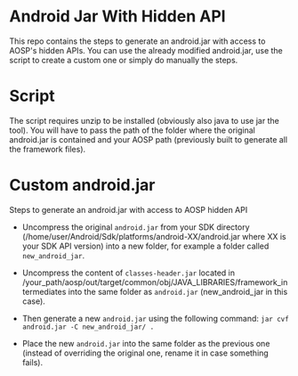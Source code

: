 # Android Jar With Hidden API

This repo contains the steps to generate an android.jar with access to AOSP's hidden APIs. You can use the already modified android.jar, use the script to create a custom one or simply do manually the steps.

# Script

The script requires unzip to be installed (obviously also java to use jar the tool). You will have to pass the path of the folder where the original android.jar is contained and your AOSP path (previously built to generate all the framework files).

# Custom android.jar

Steps to generate an android.jar with access to AOSP hidden API

- Uncompress the original `android.jar` from your SDK directory (/home/user/Android/Sdk/platforms/android-XX/android.jar where XX is your SDK API version) into a new folder, for example a folder called `new_android_jar`.

- Uncompress the content of `classes-header.jar` located in /your_path/aosp/out/target/common/obj/JAVA_LIBRARIES/framework_intermediates into the same folder as `android.jar` (new_android_jar in this case).

- Then generate a new `android.jar` using the following command: `jar cvf android.jar -C new_android_jar/ .`

- Place the new `android.jar` into the same folder as the previous one (instead of overriding the original one, rename it in case something fails).

